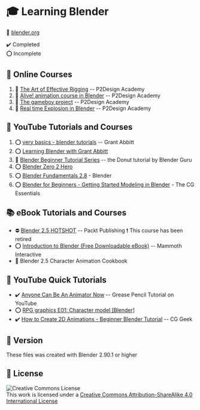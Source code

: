 # :mortar_board: Learning Blender

:link: [blender.org](https://www.blender.org/)

:heavy_check_mark: Completed  
:o: Incomplete

## :beginner: Online Courses

1. :construction: [The Art of Effective Rigging](/) -- P2Design Academy
2. :construction: [Alive! animation course in Blender](/) -- P2Design Academy
3. :construction: [The gameboy project](/) -- P2Design Academy
4. :construction: [Real time Explosion in Blender](/) -- P2Design Academy

## :beginner: YouTube Tutorials and Courses

1. :o: [very basics - blender tutorials](https://www.youtube.com/playlist?list=PLn3ukorJv4vtUy-we5PXaR7V5P7YXUlHf) -- Grant Abbitt
2. :o: [Learning Blender with Grant Abbitt](learning-blender-with-grant-abbitt/)
3. :construction: [Blender Beginner Tutorial Series](https://www.youtube.com/playlist?list=PLjEaoINr3zgEq0u2MzVgAaHEBt--xLB6U) -- the Donut tutorial by Blender Guru
4. :o: [Blender Zero 2 Hero](https://www.youtube.com/playlist?list=PLR3Ra9cf8aV23C2oBB3aFLla6ABAPYiDk)
5. :o: [Blender Fundamentals 2.8](https://youtube.com/playlist?list=PLa1F2ddGya_-UvuAqHAksYnB0qL9yWDO6) - Blender
6. :o: [Blender for Beginners - Getting Started Modeling in Blender](https://www.youtube.com/playlist?list=PL0LADxPpmXN7xXkosUQM5zMq-R5Sm8GgU) - The CG Essentials

## :books: eBook Tutorials and Courses

- :no_entry: [Blender 2.5 HOTSHOT](blender-25-hotshot/) -- Packt Publishing :exclamation: This course has been retired
- :o: [Introduction to Blender (Free Downloadable eBook)](introduction-to-blender/) -- Mammoth Interactive
- :construction: Blender 2.5 Character Animation Cookbook

## :beginner: YouTube Quick Tutorials

- :heavy_check_mark: [Anyone Can Be An Animator Now](https://www.youtube.com/watch?v=UeCEczxToCA) -- Grease Pencil Tutorial on YouTube
- :o: [RPG graphics E01: Character model [Blender]](https://www.youtube.com/watch?v=aAO4C_8y0w8)
- :heavy_check_mark: [How to Create 2D Animations - Beginner Blender Tutorial](https://www.youtube.com/watch?v=Or1HtAG9M-s) -- CG Geek

## :memo: Version

These files was created with Blender 2.90.1 or higher

## :page_with_curl: License

![Creative Commons License](https://i.creativecommons.org/l/by-sa/4.0/88x31.png)  
This work is licensed under a [Creative Commons Attribution-ShareAlike 4.0 International License](http://creativecommons.org/licenses/by-sa/4.0/)
